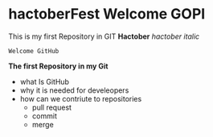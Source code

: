 # hactoberFest Welcome GOPI
This is  my first Repository in GIT
**Hactober**
*hactober italic*
```
Welcome GitHub
```
 **The first  Repository in my Git**
* what Is GitHub
* why it  is needed for develeopers
* how can we contriute to repositories
    * pull request
    * commit
    * merge